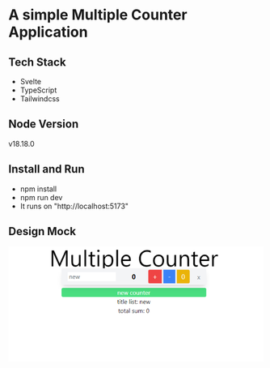 # A simple Multiple Counter Application

## Tech Stack

- Svelte
- TypeScript
- Tailwindcss

## Node Version

v18.18.0

## Install and Run

- npm install
- npm run dev
- It runs on "http://localhost:5173"

## Design Mock

<img src="./src/mockup.png" />